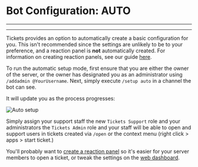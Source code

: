 # Bot Configuration: AUTO
***
***

Tickets provides an option to automatically create a basic configuration for you. This isn't recommended since the settings are unlikely to be to your preference, and a reaction panel is **not** automatically created. For information on creating reaction panels, see our guide [here](./panels.md).

To run the automatic setup mode, first ensure that you are either the owner of the server, or the owner has designated you as an administrator using `/addadmin @YourUsername`. Next, simply execute `/setup auto` in a channel the bot can see.

It will update you as the process progresses:

![Auto setup](/img/auto_setup.webp)

Simply assign your support staff the new `Tickets Support` role and your administrators the `Tickets Admin` role and your staff will be able to open and support users in tickets created via `/open` or the context menu (right click > apps > start ticket.)

You'll probably want to [create a reaction panel](./panels.md) so it's easier for your server members to open a ticket, or tweak the settings on the [web dashboard](./dashboard.md).